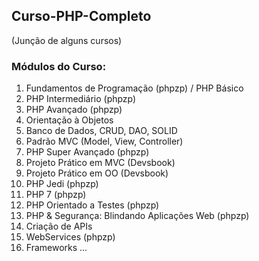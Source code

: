 ## Curso-PHP-Completo
(Junção de alguns cursos)

### Módulos do Curso:
1. Fundamentos de Programação (phpzp) / PHP Básico
2. PHP Intermediário (phpzp)
3. PHP Avançado (phpzp)
4. Orientação à Objetos
5. Banco de Dados, CRUD, DAO, SOLID
6. Padrão MVC (Model, View, Controller)
7. PHP Super Avançado (phpzp)
8. Projeto Prático em MVC (Devsbook)
9. Projeto Prático em OO (Devsbook)
10. PHP Jedi (phpzp)
11. PHP 7 (phpzp)
12. PHP Orientado a Testes (phpzp)
13. PHP & Segurança: Blindando Aplicações Web (phpzp)
14. Criação de APIs
15. WebServices (phpzp)
16. Frameworks 
...